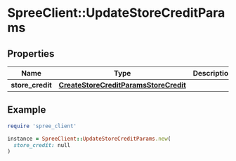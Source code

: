# SpreeClient::UpdateStoreCreditParams

## Properties

| Name | Type | Description | Notes |
| ---- | ---- | ----------- | ----- |
| **store_credit** | [**CreateStoreCreditParamsStoreCredit**](CreateStoreCreditParamsStoreCredit.md) |  |  |

## Example

```ruby
require 'spree_client'

instance = SpreeClient::UpdateStoreCreditParams.new(
  store_credit: null
)
```

